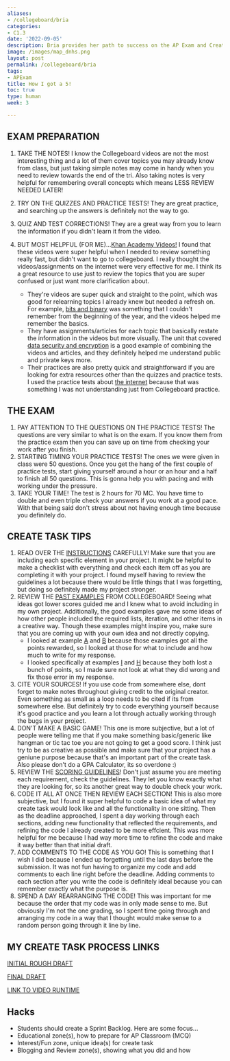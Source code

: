 ```yaml
---
aliases:
- /collegeboard/bria
categories:
- C1.3
date: '2022-09-05'
description: Bria provides her path to success on the AP Exam and Create Task project
image: /images/map_dnhs.png
layout: post
permalink: /collegeboard/bria
tags:
- APExam
title: How I got a 5!
toc: true
type: human
week: 3

---
```


## EXAM PREPARATION
1. TAKE THE NOTES! I know the Collegeboard videos are not the most interesting thing and a lot of them cover topics you may already know from class, but just taking simple notes may come in handy when you need to review towards the end of the tri. Also taking notes is very helpful for remembering overall concepts which means LESS REVIEW NEEDED LATER!
2. TRY ON THE QUIZZES AND PRACTICE TESTS! They are great practice, and searching up the answers is definitely not the way to go. 
3. QUIZ AND TEST CORRECTIONS! They are a great way from you to learn the information if you didn't learn it from the video. 
4. BUT MOST HELPFUL (FOR ME)...[Khan Academy Videos!](https://www.khanacademy.org/computing/ap-computer-science-principles) I found that these videos were super helpful when I needed to review something really fast, but didn't want to go to collegeboard. I really thought the videos/assignments on the internet were very effective for me. I think its a great resource to use just to review the topics that you are super confused or just want more clarification about. 
     
     - They're videos are super quick and straight to the point, which was good for relearning topics I already knew but needed a refresh on. For example, [bits and binary](https://www.khanacademy.org/computing/ap-computer-science-principles/x2d2f703b37b450a3:digital-information) was something that I couldn't remember from the beginning of the year, and the videos helped me remember the basics. 
     - They have assignments/articles for each topic that basically restate the information in the videos but more visually. The unit that covered [data security and encryption](https://www.khanacademy.org/computing/ap-computer-science-principles/x2d2f703b37b450a3:online-data-security) is a good example of combining the videos and articles, and they definitely helped me understand public and private keys more. 
     - Their practices are also pretty quick and straightforward if you are looking for extra resources other than the quizzes and practice tests. I used the practice tests about [the internet](https://www.khanacademy.org/computing/ap-computer-science-principles/the-internet) because that was something I was not understanding just from Collegeboard practice.

## THE EXAM
1. PAY ATTENTION TO THE QUESTIONS ON THE PRACTICE TESTS! The questions are very similar to what is on the exam. If you know them from the practice exam then you can save up on time from checking your work after you finish. 
2. STARTING TIMING YOUR PRACTICE TESTS! The ones we were given in class were 50 questions. Once you get the hang of the first couple of practice tests, start giving yourself around a hour or an hour and a half to finish all 50 questions. This is gonna help you with pacing and with working under the pressure. 
3. TAKE YOUR TIME! The test is 2 hours for 70 MC. You have time to double and even triple check your answers if you work at a good pace. With that being said don't stress about not having enough time because you definitely do.

## CREATE TASK TIPS

1. READ OVER THE [INSTRUCTIONS](https://apcentral.collegeboard.org/media/pdf/ap-csp-student-task-directions.pdf) CAREFULLY! Make sure that you are including each specific element in your project. It might be helpful to make a checklist with everything and check each item off as you are completing it with your project. I found myself having to review the guidelines a lot because there would be little things that I was forgetting, but doing so definitely made my project stronger.
2. REVIEW THE [PAST EXAMPLES](https://apcentral.collegeboard.org/courses/ap-computer-science-principles/exam#page-3) FROM COLLEGEBOARD! Seeing what ideas got lower scores guided me and I knew what to avoid including in my own project. Additionally, the good examples gave me some ideas of how other people included the required lists, iteration, and other items in a creative way. Though these examples might inspire you, make sure that you are coming up with your own idea and not directly copying. 
     -  I looked at example [A](https://apcentral.collegeboard.org/media/pdf/ap21-apc-computer-science-principles-create-performance-task-sample-a.pdf) and [B](https://apcentral.collegeboard.org/media/pdf/ap21-apc-computer-science-principles-create-performance-task-sample-b.pdf) because those examples got all the points rewarded, so I looked at those for what to include and how much to write for my response.
     -  I looked specifically at examples [I](https://apcentral.collegeboard.org/media/pdf/ap21-apc-computer-science-principles-create-performance-task-sample-i.pdf) and [H](https://apcentral.collegeboard.org/media/pdf/ap21-apc-computer-science-principles-create-performance-task-sample-h.pdf) because they both lost a bunch of points, so I made sure not look at what they did wrong and fix those error in my response.
4. CITE YOUR SOURCES! If you use code from somewhere else, dont forget to make notes throughout giving credit to the original creator. Even something as small as a loop needs to be cited if its from somewhere else. But definitely try to code everything yourself because it's good practice and you learn a lot through actually working through the bugs in your project.
5. DON'T MAKE A BASIC GAME! This one is more subjective, but a lot of people were telling me that if you make something basic/generic like hangman or tic tac toe you are not going to get a good score. I think just try to be as creative as possible and make sure that your project has a geniune purpose because that's an important part of the create task. Also please don't do a GPA Calculator, its so overdone :)
6. REVIEW THE [SCORING GUIDELINES](https://apcentral.collegeboard.org/media/pdf/ap21-sg-computer-science-principles.pdf)! Don't just assume you are meeting each requirement, check the guidelines. They let you know exactly what they are looking for, so its another great way to double check your work. 
7. CODE IT ALL AT ONCE THEN REVIEW EACH SECTION! This is also more subjective, but I found it super helpful to code a basic idea of what my create task would look like and all the functionality in one sitting. Then as the deadline approached, I spent a day working through each sections, adding new functionality that reflected the requirements, and refining the code I already created to be more effcient. This was more helpful for me because I had way more time to refine the code and make it way better than that initial draft. 
8. ADD COMMENTS TO THE CODE AS YOU GO! This is something that I wish I did because I ended up forgetting until the last days before the submission. It was not fun having to organize my code and add comments to each line right before the deadline. Adding comments to each section after you write the code is definitely ideal because you can remember exactly what the purpose is. 
9. SPEND A DAY REARRANGING THE CODE! This was important for me because the order that my code was in only made sense to me. But obviously I'm not the one grading, so I spent time going through and arranging my code in a way that I thought would make sense to a random person going through it line by line. 

## MY CREATE TASK PROCESS LINKS
[INITIAL ROUGH DRAFT](https://b-g101.github.io/create_task)

[FINAL DRAFT](https://github.com/nadirahaddach/4Gs/blob/main/templates/maptest.html)

[LINK TO VIDEO RUNTIME](https://user-images.githubusercontent.com/89234851/166164333-9bd98278-ef7b-47c4-ac39-7aeaddc23c12.mp4)

## Hacks

- Students should create a Sprint Backlog. Here are some focus...
 - Educational zone(s), how to prepare for AP Classroom (MCQ)
 - Interest/Fun zone, unique idea(s) for create task
 - Blogging and Review zone(s), showing what you did and how